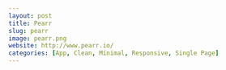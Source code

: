 ```yaml
---
layout: post
title: Pearr
slug: pearr
image: pearr.png
website: http://www.pearr.io/
categories: [App, Clean, Minimal, Responsive, Single Page]
---
```


